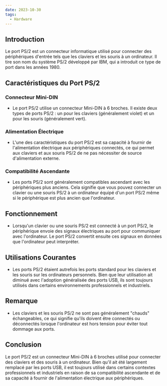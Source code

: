 ```yaml
---
date: 2023-10-30
tags:
  - Hardware
---
```

## Introduction
Le port PS/2 est un connecteur informatique utilisé pour connecter des périphériques d'entrée tels que les claviers et les souris à un ordinateur. Il tire son nom du système PS/2 développé par IBM, qui a introduit ce type de port dans les années 1980.

## Caractéristiques du Port PS/2

### Connecteur Mini-DIN
- Le port PS/2 utilise un connecteur Mini-DIN à 6 broches. Il existe deux types de ports PS/2 : un pour les claviers (généralement violet) et un pour les souris (généralement vert).

### Alimentation Électrique
- L'une des caractéristiques du port PS/2 est sa capacité à fournir de l'alimentation électrique aux périphériques connectés, ce qui permet aux claviers et aux souris PS/2 de ne pas nécessiter de source d'alimentation externe.

### Compatibilité Ascendante
- Les ports PS/2 sont généralement compatibles ascendant avec les périphériques plus anciens. Cela signifie que vous pouvez connecter un clavier ou une souris PS/2 à un ordinateur équipé d'un port PS/2 même si le périphérique est plus ancien que l'ordinateur.

## Fonctionnement
- Lorsqu'un clavier ou une souris PS/2 est connecté à un port PS/2, le périphérique envoie des signaux électriques au port pour communiquer avec l'ordinateur. Le port PS/2 convertit ensuite ces signaux en données que l'ordinateur peut interpréter.

## Utilisations Courantes
- Les ports PS/2 étaient autrefois les ports standard pour les claviers et les souris sur les ordinateurs personnels. Bien que leur utilisation ait diminué avec l'adoption généralisée des ports USB, ils sont toujours utilisés dans certains environnements professionnels et industriels.

## Remarque
- Les claviers et les souris PS/2 ne sont pas généralement "chauds" échangeables, ce qui signifie qu'ils doivent être connectés ou déconnectés lorsque l'ordinateur est hors tension pour éviter tout dommage aux ports.

## Conclusion
Le port PS/2 est un connecteur Mini-DIN à 6 broches utilisé pour connecter des claviers et des souris à un ordinateur. Bien qu'il ait été largement remplacé par les ports USB, il est toujours utilisé dans certains contextes professionnels et industriels en raison de sa compatibilité ascendante et de sa capacité à fournir de l'alimentation électrique aux périphériques.
